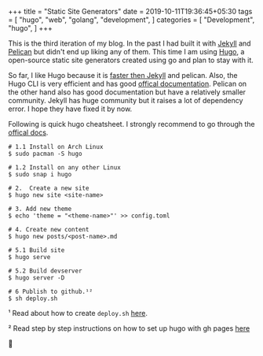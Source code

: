 +++
title = "Static Site Generators"
date = 2019-10-11T19:36:45+05:30
tags = [
    "hugo",
    "web",
    "golang",
    "development",
]
categories = [
    "Development",
    "hugo",
]
+++

This is the third iteration of my blog. In the past I had built it with [Jekyll](https://jekyllrb.com/) and [Pelican](https://blog.getpelican.com/) but didn't end up liking any of them. This time I am using [Hugo](https://gohugo.io/), a open-source static site generators created using go and plan to stay with it. 

So far, I like Hugo because it is [faster then Jekyll](https://forestry.io/blog/hugo-vs-jekyll-benchmark/) and pelican. Also, the Hugo CLI is very efficient and has good [offical documentation](https://gohugo.io/getting-started/quick-start/). Pelican on the other hand also has good documentation but have a relatively smaller community. Jekyll has huge community but it raises a lot of dependency error. I hope they have fixed it by now.

Following is quick hugo cheatsheet. I strongly recommend to go through the [offical docs](https://gohugo.io/getting-started/quick-start/).

```console
# 1.1 Install on Arch Linux
$ sudo pacman -S hugo 

# 1.2 Install on any other Linux
$ sudo snap i hugo

# 2.  Create a new site
$ hugo new site <site-name>

# 3. Add new theme
$ echo 'theme = "<theme-name>"' >> config.toml

# 4. Create new content
$ hugo new posts/<post-name>.md

# 5.1 Build site
$ hugo serve

# 5.2 Build devserver
$ hugo server -D

# 6 Publish to github.¹²
$ sh deploy.sh
```

¹ Read about how to create `deploy.sh` [here](https://gohugo.io/hosting-and-deployment/hosting-on-github/#put-it-into-a-script).


² Read step by step instructions on how to set up hugo with gh pages [here](https://gohugo.io/hosting-and-deployment/hosting-on-github/#step-by-step-instructions) 


:raising_hand: